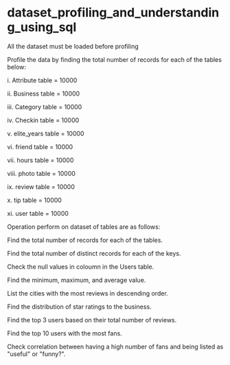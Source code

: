 # dataset_profiling_and_understanding_using_sql

All the dataset must be loaded before profiling 

Profile the data by finding the total number of records for each of the tables below:

i. Attribute table = 10000

ii. Business table = 10000 

iii. Category table = 10000 

iv. Checkin table = 10000

v. elite_years table = 10000 

vi. friend table = 10000

vii. hours table = 10000

viii. photo table = 10000

ix. review table = 10000

x. tip table = 10000

xi. user table = 10000



Operation perform on dataset of tables are as follows:

Find the total number of records for each of the tables.

Find the total number of distinct records for each of the keys.

Check the null values in coloumn in the Users table.

Find the minimum, maximum, and average value.

List the cities with the most reviews in descending order.

Find the distribution of star ratings to the business.

Find the top 3 users based on their total number of reviews.

Find the top 10 users with the most fans.

Check correlation between having a high number of fans and being listed as "useful" or "funny?".
